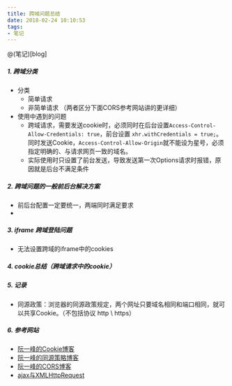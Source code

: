 ```yaml
---
title: 跨域问题总结
date: 2018-02-24 10:10:53
tags:
- 笔记
---
```


@(笔记)[blog]

##### 1. 跨域分类 
- 分类
	- 简单请求
	- 非简单请求 （两者区分下面CORS参考网站讲的更详细） 
- 使用中遇到的问题
	-  	跨域请求，需要发送cookie时，必须同时在后台设置`Access-Control-Allow-Credentials: true`，前台设置 `xhr.withCredentials = true;`。同时发送Cookie，`Access-Control-Allow-Origin`就不能设为星号，必须指定明确的、与请求网页一致的域名。
	-  实际使用时只设置了前台发送，导致发送第一次Options请求时报错，原因就是后台不满足条件


##### 2. 跨域问题的一般前后台解决方案 
- 前后台配置一定要统一，两端同时满足要求
- 

##### 3. iframe 跨域登陆问题
- 无法设置跨域的iframe中的cookies

##### 4. cookie总结（跨域请求中的cookie）


##### 5. 记录
- 同源政策：浏览器的同源政策规定，两个网址只要域名相同和端口相同，就可以共享Cookie。（不包括协议 http \ https）



##### 6. 参考网站
- [阮一峰的Cookie博客](http://javascript.ruanyifeng.com/bom/cookie.html)
- [阮一峰的同源策略博客](http://www.ruanyifeng.com/blog/2016/04/same-origin-policy.html)
- [阮一峰的CORS博客](http://www.ruanyifeng.com/blog/2016/04/cors.html)
- [ajax与XMLHttpRequest](https://segmentfault.com/a/1190000004322487#articleHeader13)

